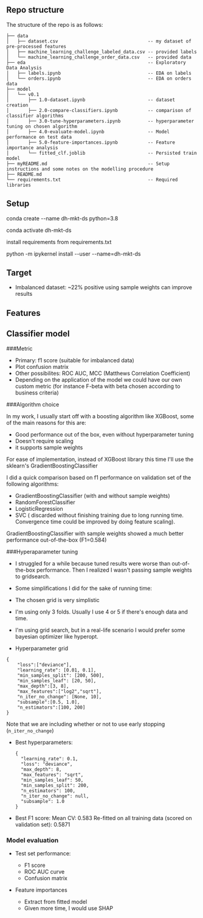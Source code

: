 ## Repo structure

The structure of the repo is as follows:

```
├── data
│   ├── dataset.csv                                 -- my dataset of pre-processed features 
│   ├── machine_learning_challenge_labeled_data.csv -- provided labels
│   └── machine_learning_challenge_order_data.csv   -- provided data
├── eda                                             -- Exploratory Data Analysis
│   ├── labels.ipynb                                -- EDA on labels
│   └── orders.ipynb                                -- EDA on orders data
├── model
│   └── v0.1
│       ├── 1.0-dataset.ipynb                       -- dataset creation
│       ├── 2.0-compare-classifiers.ipynb           -- comparison of classifier algorithms
│       ├── 3.0-tune-hyperparameters.ipynb          -- hyperparameter tuning on chosen algorithm
│       ├── 4.0-evaluate-model.ipynb                -- Model performance on test data
│       ├── 5.0-feature-importances.ipynb           -- Feature importance analysis
│       └── fitted_clf.joblib                       -- Persisted train model
├── myREADME.md                                     -- Setup instructions and some notes on the modelling procedure
├── README.md
└── requirements.txt                                -- Required libraries

```

## Setup

conda create --name dh-mkt-ds python=3.8

conda activate dh-mkt-ds

install requirements from requirements.txt

python -m ipykernel install --user --name=dh-mkt-ds

## Target

- Imbalanced dataset: ~22% positive
 using sample weights can improve results


## Features


## Classifier model


###Metric
 - Primary: f1 score (suitable for imbalanced data)
 - Plot confusion matrix
 - Other possibilites: ROC AUC, MCC (Matthews Correlation Coefficient)
 - Depending on the application of the model we could have our own custom metric (for instance F-beta with beta chosen according to business criteria)

###Algorithm choice
 
 In my work, I usually start off with a boosting algorithm like XGBoost, some of the main reasons for this are:

 - Good performance out of the box, even without hyperparameter tuning
 - Doesn't require scaling
 - it supports sample weights
 
For ease of implementation, instead of XGBoost library this time I'll use the sklearn's GradientBoostingClassifier

I did a quick comparison based on f1 performance on validation set of the following algorithms:
 - GradientBoostingClassifier (with and without sample weights)
 - RandomForestClassifier
 - LogisticRegression
 - SVC ( discarded without finishing training due to long running time. Convergence time could be improved by doing feature scaling).

GradientBoostingClassifier with sample weights showed a much better performance out-of-the-box (F1=0.584)


###Hyperaparameter tuning
 - I struggled for a while because tuned results were worse than out-of-the-box performance. Then I realized I wasn't passing sample weights to gridsearch.
 - Some simplifications I did for the sake of running time:
  - The chosen grid is very simplistic
  - I'm using only 3 folds. Usually I use 4 or 5 if there's enough data and time.
  - I'm using grid search, but in a real-life scenario I would prefer some bayesian optimizer like hyperopt. 

 - Hyperparameter grid

``` 
{
    "loss":["deviance"],
    "learning_rate": [0.01, 0.1],
    "min_samples_split": [200, 500],
    "min_samples_leaf": [20, 50],
    "max_depth":[3, 8],
    "max_features":["log2","sqrt"],
    "n_iter_no_change": [None, 10],
    "subsample":[0.5, 1.0],
    "n_estimators":[100, 200]
}
``` 
Note that we are including whether or not to use early stopping (`n_iter_no_change`)

 - Best hyperparameters:

	```
	{
	  "learning_rate": 0.1,
	  "loss": "deviance",
	  "max_depth": 8,
	  "max_features": "sqrt",
	  "min_samples_leaf": 50,
	  "min_samples_split": 200,
	  "n_estimators": 100,
	  "n_iter_no_change": null,
	  "subsample": 1.0
	}
	```

 - Best F1 score: 
 	Mean CV: 0.583
 	Re-fitted on all training data (scored on validation set): 0.5871

### Model evaluation

- Test set performance:
	- F1 score
	- ROC AUC curve
	- Confusion matrix

- Feature importances
	- Extract from fitted model
	- Given more time, I would use SHAP
